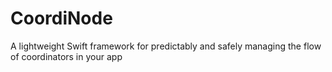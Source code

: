 # CoordiNode
A lightweight Swift framework for predictably and safely managing the flow of coordinators in your app
